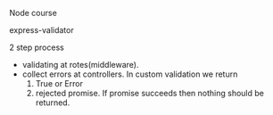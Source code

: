 Node course

express-validator

2 step process
 - validating at rotes(middleware).
 - collect errors at controllers.
In custom validation we return 
    1. True or Error
    2. rejected promise. If promise succeeds then nothing should be returned.
